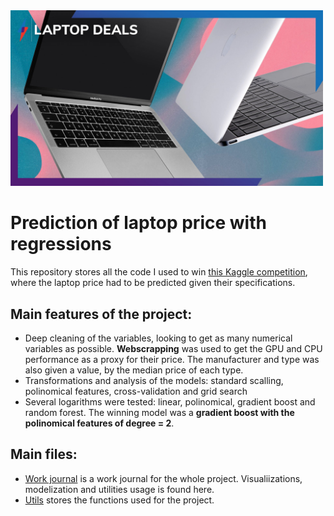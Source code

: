 <img src="./img/deals_laptops.jpg" alt="drawing" width="500"/>

# Prediction of laptop price with regressions
This repository stores all the code I used to win [this Kaggle competition](https://www.kaggle.com/competitions/tu-mejor-portatil-com), where the laptop price had to be predicted given their specifications.

## Main features of the project:
- Deep cleaning of the variables, looking to get as many numerical variables as possible. **Webscrapping** was used to get the GPU and CPU performance as a proxy for their price. The manufacturer and type was also given a value, by the median price of each type.
- Transformations and analysis of the models: standard scalling, polinomical features, cross-validation and grid search
- Several logarithms were tested: linear, polinomical, gradient boost and random forest. The winning model was a **gradient boost with the polinomical features of degree = 2**.

## Main files:
- [Work journal](work_journal.ipynb) is a work journal for the whole project. Visualiizations, modelization and utilities usage is found here.
- [Utils](utils.py) stores the functions used for the project.